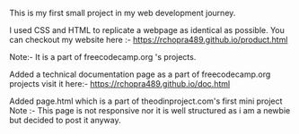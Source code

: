 This is my first small project in my web development journey.

I used CSS and HTML to replicate a webpage as identical as possible.
You can checkout my website here :- https://rchopra489.github.io/product.html

Note:- It is a part of freecodecamp.org 's projects.

Added a technical documentation page as a part of freecodecamp.org projects
visit it here:- https://rchopra489.github.io/doc.html


Added page.html which is a part of theodinproject.com's first mini project
Note :-  This page is not responsive nor it is well structured as i am a newbie but decided to post it anyway.
